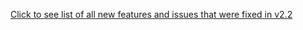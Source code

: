 [Click to see list of all new features and issues that were fixed in v2.2](http://code.google.com/p/activitytrackerplus/issues/list?can=1&q=v2.2_06072010)